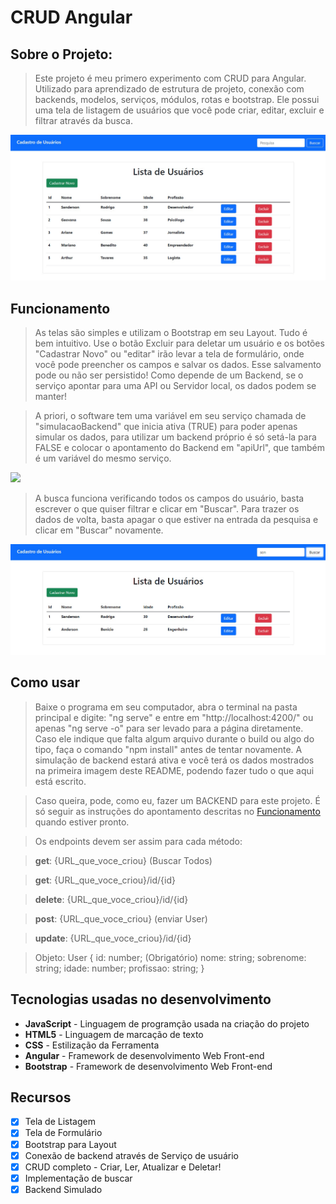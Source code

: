 # CRUD Angular

## Sobre o Projeto:

> Este projeto é meu primero experimento com CRUD para Angular. Utilizado para aprendizado de estrutura de projeto, conexão com backends, modelos, serviços, módulos, rotas e bootstrap. Ele possui uma tela de listagem de usuários que você pode criar, editar, excluir e filtrar através da busca.

<img src="src/assets/images/Lista.jpg"/>

## Funcionamento

> As telas são simples e utilizam o Bootstrap em seu Layout. Tudo é bem intuitivo. Use o botão Excluir para deletar um usuário e os botões "Cadastrar Novo" ou "editar" irão levar a tela de formulário, onde você pode preencher os campos e salvar os dados. Esse salvamento pode ou não ser persistido! Como depende de um Backend, se o serviço apontar para uma API ou Servidor local, os dados podem se manter!

> A priori, o software tem uma variável em seu serviço chamada de "simulacaoBackend" que inicia ativa (TRUE) para poder apenas simular os dados, para utilizar um backend próprio é só setá-la para FALSE e colocar o apontamento do Backend em "apiUrl", que também é um variável do mesmo serviço.

<img src="src/assets/images/Formulário.jpg"/>

> A busca funciona verificando todos os campos do usuário, basta escrever o que quiser filtrar e clicar em "Buscar". Para trazer os dados de volta, basta apagar o que estiver na entrada da pesquisa e clicar em "Buscar" novamente.

<img src="src/assets/images/Filtro.jpg"/>

## Como usar

> Baixe o programa em seu computador, abra o terminal na pasta principal e digite: "ng serve" e entre em "http://localhost:4200/" ou apenas "ng serve -o" para ser levado para a página diretamente. Caso ele indique que falta algum arquivo durante o build ou algo do tipo, faça o comando "npm install" antes de tentar novamente. A simulação de backend estará ativa e você terá os dados mostrados na primeira imagem deste README, podendo fazer tudo o que aqui está escrito.

> Caso queira, pode, como eu, fazer um BACKEND para este projeto. É só seguir as instruções do apontamento descritas no [Funcionamento](#Funcionamento) quando estiver pronto.

> Os endpoints devem ser assim para cada método:

> **get**: {URL_que_voce_criou}  (Buscar Todos)

> **get**: {URL_que_voce_criou}/id/{id}

> **delete**: {URL_que_voce_criou}/id/{id}

> **post**: {URL_que_voce_criou}   (enviar User)

> **update**: {URL_que_voce_criou}/id/{id}

> Objeto:
> User {
  id: number; (Obrigatório)
  nome: string;
  sobrenome: string;
  idade: number;
  profissao: string;
}

## Tecnologias usadas no desenvolvimento

* **JavaScript** - Linguagem de programção usada na criação do projeto
* **HTML5** - Linguagem de marcação de texto
* **CSS** - Estilização da Ferramenta
* **Angular** - Framework de desenvolvimento Web Front-end
* **Bootstrap** - Framework de desenvolvimento Web Front-end

## Recursos

- [x] Tela de Listagem
- [x] Tela de Formulário
- [x] Bootstrap para Layout
- [x] Conexão de backend através de Serviço de usuário
- [x] CRUD completo - Criar, Ler, Atualizar e Deletar!
- [x] Implementação de buscar
- [x] Backend Simulado
